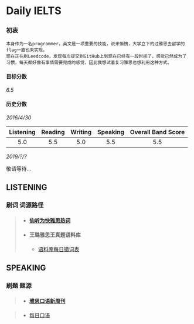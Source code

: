 # Daily IELTS

### 初衷
`本身作为一名programmer，英文是一项重要的技能，说来惭愧，大学立下的过雅思去留学的flag一直也未实现。` </br>
`现在正在刷Leedcode，发现每次提交到GitHub上到现在已经有一段时间了，感觉已然成为了习惯，每天都好像有事情需要完成的感觉，因此我想试着复习雅思也想利用这种方式。` </br>


#### 目标分数
_6.5_

#### 历史分数

_2016/4/30_

| Listening | Reading | Writing | Speaking | Overall Band Score |
| :------: | :------: | :------: |:------: |:------:
| 5.0 | 5.5 | 5.0 | 5.5 | 5.5

_2019/?/?_

敬请等待...

## LISTENING

 ### 刷词 词源路径

> * #### [仙听为快雅思热词](https://weibo.com/p/10080838bc37ccb1e200648a8a416698d6a37f/super_index)
> * #### 王璐雅思王真题语料库
>   *   [语料库每日错词表](https://github.com/Jack1995/DailyIELTS/tree/master/src/Listening/语料库每日错词表)


## SPEAKING

 ### 刷题 题源
 
> * #### [雅思口语新周刊](https://www.ximalaya.com/waiyu/321911/)
 
>   * [每日口语](https://github.com/Jack1995/DailyIELTS/tree/master/src/Speaking/每日口语)
 
 
 
 
 
 
 
 
 
 
 
